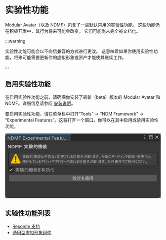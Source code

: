 # 实验性功能

Modular Avatar（以及 NDMF）包含了一些默认禁用的实验性功能。
这些功能仍在积极开发中，其行为将来可能会改变。
它们可能尚未完全被文档化。

:::warning

实验性功能可能会以不向后兼容的方式进行更改。
这意味着如果你使用实验性功能，将来可能需要更新你的虚拟形象或资产才能使其继续工作。

:::

## 启用实验性功能

在启用实验性功能之前，请确保你安装了最新（beta）版本的 Modular Avatar 和 NDMF。详细信息请参阅 [安装说明](intro#betas)。

要启用实验性功能，请在菜单栏中打开“Tools” -> “NDM Framework” -> “Experimental Features”。这将打开一个窗口，你可以在其中启用或禁用实验性功能。

![Experimental Features](activate-experimental_features.png)

## 实验性功能列表

- [Resonite 支持](./resonite-support.md)
- [通用型虚拟形象组件](./portable-avatar-components.md)